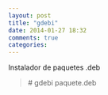 ```yaml
---
layout: post
title: "gdebi"
date: 2014-01-27 18:32
comments: true
categories: 
---
```

Instalador de paquetes .deb

>\# gdebi paquete.deb

